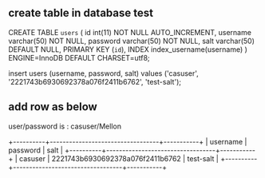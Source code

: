 ## create table in database test

CREATE TABLE `users` (
  id int(11) NOT NULL AUTO_INCREMENT,
  username varchar(50) NOT NULL,
  password varchar(50) NOT NULL,
  salt varchar(50) DEFAULT NULL,
  PRIMARY KEY (`id`),
  INDEX index_username(username)
) ENGINE=InnoDB DEFAULT CHARSET=utf8;

insert users (username, password, salt) values ('casuser', '2221743b6930692378a076f2411b6762', 'test-salt');

## add row as below

user/password is : casuser/Mellon

+----------+----------------------------------+-----------+
| username | password                         | salt      |
+----------+----------------------------------+-----------+
| casuser  | 2221743b6930692378a076f2411b6762 | test-salt |
+----------+----------------------------------+-----------+